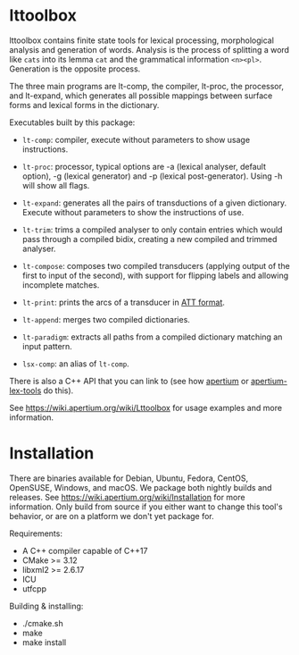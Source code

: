 <!-- -*- mode: markdown -*- -->

lttoolbox
===============================================================================

lttoolbox contains finite state tools for lexical processing,
morphological analysis and generation of words. Analysis is the
process of splitting a word like `cats` into its lemma `cat` and the
grammatical information `<n><pl>`. Generation is the opposite process.

The three main programs are lt-comp, the compiler, lt-proc, the
processor, and lt-expand, which generates all possible mappings
between surface forms and lexical forms in the dictionary.

Executables built by this package:

* `lt-comp`: compiler, execute without parameters to show usage
  instructions.

* `lt-proc`: processor, typical options are -a (lexical analyser,
  default option), -g (lexical generator) and -p (lexical
  post-generator). Using -h will show all flags.

* `lt-expand`: generates all the pairs of transductions of a given
  dictionary. Execute without parameters to show the instructions of
  use.

* `lt-trim`: trims a compiled analyser to only contain entries which
  would pass through a compiled bidix, creating a new compiled and
  trimmed analyser.

* `lt-compose`: composes two compiled transducers (applying output of
  the first to input of the second), with support for flipping labels
  and allowing incomplete matches.

* `lt-print`: prints the arcs of a transducer in [ATT format][3].

* `lt-append`: merges two compiled dictionaries.

* `lt-paradigm`: extracts all paths from a compiled dictionary
  matching an input pattern.

* `lsx-comp`: an alias of `lt-comp`.

There is also a C++ API that you can link to (see how [apertium][1] or
[apertium-lex-tools][2] do this).

See https://wiki.apertium.org/wiki/Lttoolbox for usage examples and
more information.

Installation
===============================================================================

There are binaries available for Debian, Ubuntu, Fedora, CentOS, OpenSUSE,
Windows, and macOS. We package both nightly builds and releases.
See https://wiki.apertium.org/wiki/Installation for more information.
Only build from source if you either want to change this tool's behavior,
or are on a platform we don't yet package for.

Requirements:

* A C++ compiler capable of C++17
* CMake >= 3.12
* libxml2 >= 2.6.17
* ICU
* utfcpp

Building & installing:

* ./cmake.sh
* make
* make install

[1]: https://github.com/apertium/apertium
[2]: https://github.com/apertium/apertium-lex-tools
[3]: https://wiki.apertium.org/wiki/ATT_format
